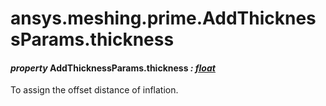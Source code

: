 <a id="ansys-meshing-prime-addthicknessparams-thickness"></a>

# ansys.meshing.prime.AddThicknessParams.thickness

<a id="ansys.meshing.prime.AddThicknessParams.thickness"></a>

#### *property* AddThicknessParams.thickness *: [float](https://docs.python.org/3.11/library/functions.html#float)*

To assign the offset distance of inflation.

<!-- !! processed by numpydoc !! -->
